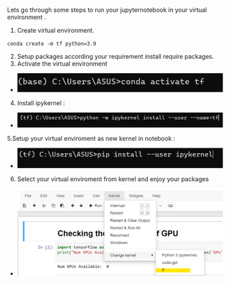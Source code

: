 Lets go through some steps to run your jupyternotebook in your virtual environment .
1. Create virtual environment.
```
conda create -m tf python=3.9
```
2. Setup packages according your requirement install require packages.  
4. Activate the virtual environment
* ![](https://github.com/Utshav-paudel/Frequent_settings/blob/69b3411f0ecbc7e1e8a8b8210da09e769ccec6a9/step_for_venv_in_notebook/step1_activate%20venv.png)
     
4. Install ipykernel :
* ![](https://github.com/Utshav-paudel/Frequent_settings/blob/bd3e2f64bfcea4e4b7cf8e8cfd9af79854aab611/step_for_venv_in_notebook/step3_create_new_kernel_as_venv.png)
   
5.Setup your virtual enviroment as new kernel in notebook :
* ![](https://github.com/Utshav-paudel/Frequent_settings/blob/69b3411f0ecbc7e1e8a8b8210da09e769ccec6a9/step_for_venv_in_notebook/step2_install_ipykernel.png)
  
6. Select your virtual enviroment from kernel and enjoy your packages
* ![](https://github.com/Utshav-paudel/Frequent_settings/blob/69b3411f0ecbc7e1e8a8b8210da09e769ccec6a9/step_for_venv_in_notebook/step4_select_your_venv.png)
